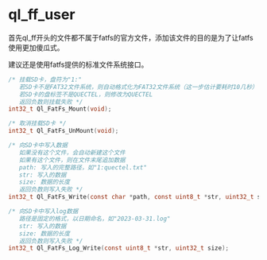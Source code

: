# ql_ff_user

首先ql_ff开头的文件都不属于fatfs的官方文件，添加该文件的目的是为了让fatfs使用更加傻瓜式。

建议还是使用fatfs提供的标准文件系统接口。

```c
/* 挂载SD卡，盘符为"1:"
   若SD卡不是FAT32文件系统，则自动格式化为FAT32文件系统（这一步估计要耗时10几秒）
   若SD卡的盘标签不是QUECTEL，则修改为QUECTEL
   返回负数则挂载失败 */
int32_t Ql_FatFs_Mount(void);

/* 取消挂载SD卡 */
int32_t Ql_FatFs_UnMount(void);

/* 向SD卡中写入数据
   如果没有这个文件，会自动新建这个文件
   如果有这个文件，则在文件末尾追加数据
   path: 写入的完整路径，如"1:quectel.txt"
   str: 写入的数据
   size: 数据的长度
   返回负数则写入失败 */
int32_t Ql_FatFs_Write(const char *path, const uint8_t *str, uint32_t size);

/* 向SD卡中写入log数据
   路径是固定的格式，以日期命名，如"2023-03-31.log"
   str: 写入的数据
   size: 数据的长度
   返回负数则写入失败 */
int32_t Ql_FatFs_Log_Write(const uint8_t *str, uint32_t size);
```

